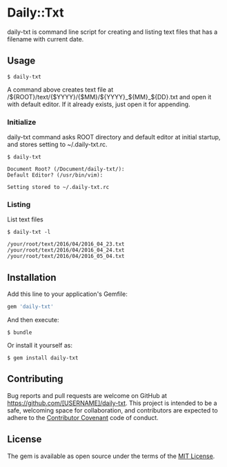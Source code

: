 # Daily::Txt

daily-txt is command line script for creating and listing text files that has a filename with current date.

## Usage

```
$ daily-txt
```

A command above creates text file at /${ROOT}/text/{$YYYY}/{$MM}/${YYYY}_${MM}_${DD}.txt
and open it with default editor. If it already exists, just open it for appending.

### Initialize

daily-txt command asks ROOT directory and default editor at initial startup, and stores
setting to ~/.daily-txt.rc.

```
$ daily-txt

Document Root? (/Document/daily-txt/): 
Default Editor? (/usr/bin/vim): 

Setting stored to ~/.daily-txt.rc
```

### Listing

List text files

```
$ daily-txt -l

/your/root/text/2016/04/2016_04_23.txt
/your/root/text/2016/04/2016_04_24.txt
/your/root/text/2016/04/2016_05_04.txt
```

## Installation

Add this line to your application's Gemfile:

```ruby
gem 'daily-txt'
```

And then execute:

    $ bundle

Or install it yourself as:

    $ gem install daily-txt


## Contributing

Bug reports and pull requests are welcome on GitHub at https://github.com/[USERNAME]/daily-txt. This project is intended to be a safe, welcoming space for collaboration, and contributors are expected to adhere to the [Contributor Covenant](http://contributor-covenant.org) code of conduct.


## License

The gem is available as open source under the terms of the [MIT License](http://opensource.org/licenses/MIT).

